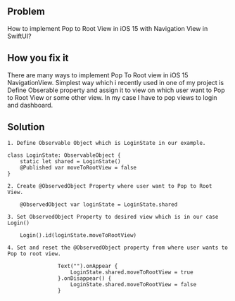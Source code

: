 ## Problem
How to implement Pop to Root View in iOS 15 with Navigation View in SwiftUI?

## How you fix it
There are many ways to implement Pop To Root view in iOS 15 NavigationView. Simplest way which i recently used in one of my project is Define Obserable property and assign it to view on which user want to Pop to Root View or some other view. In my case I have to pop views to login and dashboard.
## Solution
```
1. Define Observable Object which is LoginState in our example.

class LoginState: ObservableObject {
    static let shared = LoginState()
    @Published var moveToRootView = false
}

2. Create @ObservedObject Property where user want to Pop to Root View.
    
    @ObservedObject var loginState = LoginState.shared

3. Set ObservedObject Property to desired view which is in our case Login()
    
    Login().id(loginState.moveToRootView)
    
4. Set and reset the @ObservedObject property from where user wants to Pop to root view.

                Text("").onAppear {
                    LoginState.shared.moveToRootView = true
                }.onDisappear() {
                    LoginState.shared.moveToRootView = false
                }

```
